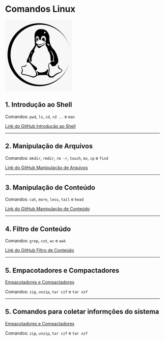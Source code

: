 # Comandos Linux 
![tux](/img/tux.png)

## 1. Introdução ao Shell

Comandos: `pwd`, `ls`, `cd`, `cd ..` e `man` 

[Link do GitHub Introdução ao Shell](https://github.com/Loacir-Zen/comandos-linux/blob/main/Introducao-ao-Shell.md)


-----------

## 2. Manipulação de Arquivos

Comandos: `mkdir`, `rmdir`, `rm -r`, `touch`, `mv`, `cp` e `find`

[Link do GitHub Manipulação de Arquivos](https://github.com/Loacir-Zen/comandos-linux/blob/main/Manipulacao-de-Arquivo.md)



-----------

## 3. Manipulação de Conteúdo

Comandos: `cat`, `more`, `less`, `tail` e `head`

[Link do GitHub Manipulação de Conteúdo](https://github.com/Loacir-Zen/comandos-linux/blob/main/Manipulacao-de-Conteudo.md)



-----------

## 4. Filtro de Conteúdo

Comandos: `grep`, `cut`, `wc` e `awk`

[Link do GitHub Filtro de Conteúdo](https://github.com/Loacir-Zen/comandos-linux/blob/main/Filtro-de-Conteudo.md)

-----------

## 5. Empacotadores e Compactadores

[Empacotadores e Compactadores](https://github.com/Loacir-Zen/comandos-linux/blob/main/Empacotadores-e-Compactadores.md)

Comandos: `zip`, `unzip`, `tar czf` e `tar xzf`

-----------

## 5. Comandos para coletar informções do sistema

[Empacotadores e Compactadores](https://github.com/Loacir-Zen/comandos-linux/blob/main/Informacoes-Sistema.md)

Comandos: `zip`, `unzip`, `tar czf` e `tar xzf`